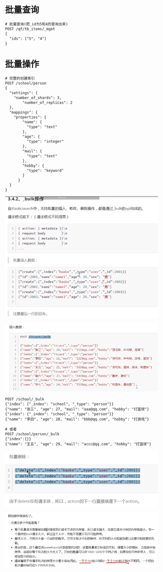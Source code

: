 # 批量查询

```shell script
# 批量查询(把_id为5和4的查询出来)
POST /qf/tb_items/_mget
{
  "ids": ["5", "4"]
}
```

# 批量操作

```shell script
# 完整的创建索引
POST /school/person
{
  "settings": {
    "number_of_shards": 3,
		"number_of_replicas": 2
  },
  "mappings": {
    "properties": {
        "name": {
          "type": "text"
        },
        "age": {
          "type": "integer"
        },
        "mail": {
          "type": "text"
        },
        "hobby": {
          "type": "keyword"
        }
      }
  }
}
```

![](pics/bulk批量插入.png)

![](pics/批量插入数据.png)

```shell script
POST /school/_bulk
{"index": {"_index": "school", "_type": "person"}}
{"name": "张三", "age": 27, "mail": "aaa@qq.com", "hobby": "打篮球"}
{"index": {"_index": "school", "_type": "person"}}
{"name": "李四", "age": 28, "mail": "bbb@qq.com", "hobby": "打游戏"}

# 或者
POST /school/person/_bulk
{"index":{}}
{"name": "王五", "age": 29, "mail": "accc@qq.com", "hobby": "打篮球"}
```

![](pics/bulk批量删除.png)

![](pics/bulk性能.png)

